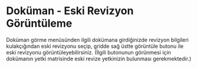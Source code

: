 # Doküman - Eski Revizyon Görüntüleme

Doküman görme menüsünden ilgili dokümana girdiğinizde revizyon bilgileri kulakçığından eski revizyonu seçip, gridde sağ üstte görüntüle butonu ile eski revizyonu görüntüleyebilirsiniz. (İlgili butonunun görünmesi için dokümanın yetki matrisinde eski revize yetkinizin bulunması gerekmektedir.)

